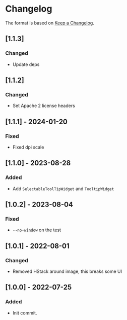 # Changelog

The format is based on [Keep a Changelog](https://keepachangelog.com/en/1.0.0/).

## [1.1.3]
### Changed
- Update deps

## [1.1.2]
### Changed
- Set Apache 2 license headers

## [1.1.1] - 2024-01-20
### Fixed
- Fixed dpi scale

## [1.1.0] - 2023-08-28
### Added
- Add `SelectableToolTipWidget` and `TooltipWidget`

## [1.0.2] - 2023-08-04
### Fixed
- `--no-window` on the test

## [1.0.1] - 2022-08-01
### Changed
- Removed HStack around image, this breaks some UI

## [1.0.0] - 2022-07-25
### Added
- Init commit.
